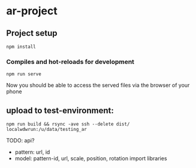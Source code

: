 # ar-project

## Project setup
```
npm install
```

### Compiles and hot-reloads for development
```
npm run serve
```

Now you should be able to access the served files via the browser of your phone

## upload to test-environment:
`npm run build && rsync -ave ssh --delete dist/ localwdwrun:/u/data/testing_ar`


TODO:
api?
- pattern: url, id
- model: pattern-id, url, scale, position, rotation
import libraries